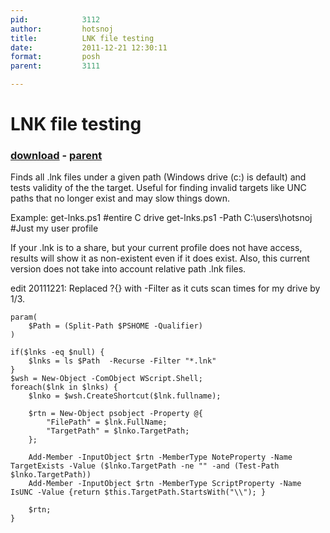 ```yaml
---
pid:            3112
author:         hotsnoj
title:          LNK file testing
date:           2011-12-21 12:30:11
format:         posh
parent:         3111

---
```


# LNK file testing

### [download](Scripts\3112.ps1) - [parent](Scripts\3111.md)

Finds all .lnk files under a given path (Windows drive (c:\) is default) and tests validity of the the target. Useful for finding invalid targets like UNC paths that no longer exist and may slow things down.

Example:
get-lnks.ps1 #entire C drive
get-lnks.ps1 -Path C:\users\hotsnoj #Just my user profile

If your .lnk is to a share, but your current profile does not have access, results will show it as non-existent even if it does exist. Also, this current version does not take into account relative path .lnk files. 

edit 20111221: Replaced ?{} with -Filter as it cuts scan times for my drive by 1/3.

```posh
param(
    $Path = (Split-Path $PSHOME -Qualifier)
)

if($lnks -eq $null) {
    $lnks = ls $Path  -Recurse -Filter "*.lnk"
}
$wsh = New-Object -ComObject WScript.Shell;
foreach($lnk in $lnks) {
    $lnko = $wsh.CreateShortcut($lnk.fullname);
    
    $rtn = New-Object psobject -Property @{
        "FilePath" = $lnk.FullName;
        "TargetPath" = $lnko.TargetPath;
    };
    
    Add-Member -InputObject $rtn -MemberType NoteProperty -Name TargetExists -Value ($lnko.TargetPath -ne "" -and (Test-Path $lnko.TargetPath))
    Add-Member -InputObject $rtn -MemberType ScriptProperty -Name IsUNC -Value {return $this.TargetPath.StartsWith("\\"); }
    
    $rtn;
}
```
